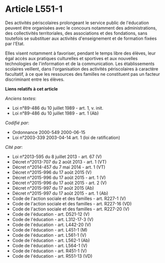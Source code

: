 # Article L551-1

Des activités périscolaires prolongeant le service public de l'éducation peuvent être organisées avec le concours notamment
des administrations, des collectivités territoriales, des associations et des fondations, sans toutefois se substituer aux
activités d'enseignement et de formation fixées par l'Etat.

Elles visent notamment à favoriser, pendant le temps libre des élèves, leur égal accès aux pratiques culturelles et sportives
et aux nouvelles technologies de l'information et de la communication. Les établissements scolaires veillent, dans
l'organisation des activités périscolaires à caractère facultatif, à ce que les ressources des familles ne constituent pas un
facteur discriminant entre les élèves.

**Liens relatifs à cet article**

_Anciens textes_:

  - Loi n°89-486 du 10 juillet 1989 - art. 1, v. init.
  - Loi n°89-486 du 10 juillet 1989 - art. 1 (Ab)

_Codifié par_:

  - Ordonnance 2000-549 2000-06-15
  - Loi n°2003-339 2003-04-14 art. 1 (loi de ratification)

_Cité par_:

  - Loi n°2013-595 du 8 juillet 2013 - art. 67 (V)
  - Décret n°2013-707 du 2 août 2013 - art. 1 (VT)
  - Décret n°2014-457 du 7 mai 2014 - art. 1 (VT)
  - Décret n°2015-996 du 17 août 2015 (V)
  - Décret n°2015-996 du 17 août 2015 - art. 1 (V)
  - Décret n°2015-996 du 17 août 2015 - art. 2 (V)
  - Décret n°2015-997 du 17 août 2015 (Ab)
  - Décret n°2015-997 du 17 août 2015 - art. 1 (Ab)
  - Code de l'action sociale et des familles - art. R227-1 (V)
  - Code de l'action sociale et des familles - art. R227-16 (VD)
  - Code de l'action sociale et des familles - art. R227-20 (V)
  - Code de l'éducation - art. D521-12 (V)
  - Code de l'éducation - art. L312-17-3 (V)
  - Code de l'éducation - art. L442-20 (V)
  - Code de l'éducation - art. L451-1 (M)
  - Code de l'éducation - art. L561-1 (V)
  - Code de l'éducation - art. L562-1 (Ab)
  - Code de l'éducation - art. L564-1 (V)
  - Code de l'éducation - art. R451-1 (V)
  - Code de l'éducation - art. R551-13 (VD)
